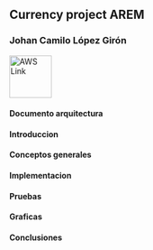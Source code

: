 ## Currency project AREM
### Johan Camilo López Girón

<a href="http://currencyproject-arem.s3-website-us-west-2.amazonaws.com"><img src="https://icon-icons.com/icons2/844/PNG/128/AWS_icon-icons.com_67084.png" alt="AWS Link" width="75" height="75"></a>

#### Documento arquitectura
#### Introduccion
#### Conceptos generales
#### Implementacion
#### Pruebas
#### Graficas
#### Conclusiones
